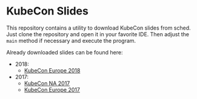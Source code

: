 # KubeCon Slides

This repository contains a utility to download KubeCon slides from sched. Just clone the repository and open it in your favorite IDE. Then adjust the `main` method if necessary and execute the program.

Already downloaded slides can be found here:
* 2018:
    * [KubeCon Europe 2018](slides/2018-kubecon-eu)
* 2017:
    * [KubeCon NA 2017](slides/2017-kubecon-na)
    * [KubeCon Europe 2017](slides/2017-kubecon-eu)

